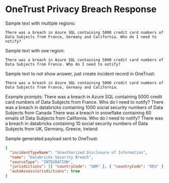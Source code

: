 # OneTrust Privacy Breach Response

Sample text with multiple regions:

```
There was a breach in Azure SQL containing 5000 credit card numbers of Data Subjects from France, Germany and California. Who do I need to notify?
```

Sample text with one region:

```
There was a breach in Azure SQL containing 5000 credit card numbers of Data Subjects from France. Who do I need to notify?
```

Sample text to not show answer, just create incident record in OneTrust:

```
There was a breach in Azure SQL containing 5000 credit card numbers of Data Subjects from France, Germany and California.
```

Example prompts:
There was a breach in Azure SQL containing 5000 credit card numbers of Data Subjects from France. Who do I need to notify?
There was a breach in databricks containing 1000 social security numbers of Data Subjects from Canada
There was a breach in snowflake containing 60 emails of Data Subjects from California. Who do I need to notify?
There was a breach in databricks containing 10 social security numbers of Data Subjects from UK, Germany, Greece, Ireland

Sample generated payload sent to OneTrust:

```json
{
  "incidentTypeName": "Unauthorized Disclosure of Information",
  "name": "Databricks Security Breach",
  "sourceType": "INTEGRATION",
  "jurisdictions": [{ "countryCode": "GBR" }, { "countryCode": "DEU" }, { "countryCode": "GRC" }, { "countryCode": "IRL" }],
  "autoAssessJurisdictions": true
}
```
